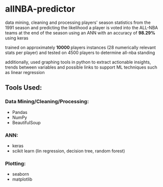 # allNBA-predictor
data mining, cleaning and processing players' season statistics from the 1991 season and predicting the likelihood a player is voted into the ALL-NBA teams at the end of the season using an ANN with an accuracy of <b> 98.29% </b> using keras

trained on approximately <b> 10000 </b> players instances (28 numerically relevant stats per player) and tested on 4500 players to determine all-nba standing

additionally, used graphing tools in python to extract actionable insights, trends between variables and possible links to support ML techniques such as linear regression

## Tools Used:

### Data Mining/Cleaning/Processing:
- Pandas
- NumPy
- BeautifulSoup

### ANN:
- keras
- scikit learn (lin regression, decision tree, random forest)


### Plotting:
- seaborn
- matplotlib
